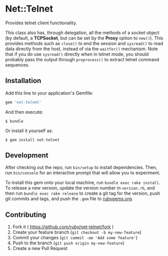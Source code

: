 # Net::Telnet

Provides telnet client functionality.

This class also has, through delegation, all the methods of a socket object (by default, a **TCPSocket**, but can be set by the **Proxy** option to ```new()```).  This provides methods such as ```close()``` to end the session and ```sysread()``` to read data directly from the host, instead of via the ```waitfor()``` mechanism.  Note that if you do use ```sysread()``` directly when in telnet mode, you should probably pass the output through ```preprocess()``` to extract telnet command sequences.

## Installation

Add this line to your application's Gemfile:

```ruby
gem 'net-telnet'
```

And then execute:

    $ bundle

Or install it yourself as:

    $ gem install net-telnet

## Development

After checking out the repo, run `bin/setup` to install dependencies. Then, run `bin/console` for an interactive prompt that will allow you to experiment.

To install this gem onto your local machine, run `bundle exec rake install`. To release a new version, update the version number in `version.rb`, and then run `bundle exec rake release` to create a git tag for the version, push git commits and tags, and push the `.gem` file to [rubygems.org](https://rubygems.org).

## Contributing

1. Fork it ( https://github.com/ruby/net-telnet/fork )
2. Create your feature branch (`git checkout -b my-new-feature`)
3. Commit your changes (`git commit -am 'Add some feature'`)
4. Push to the branch (`git push origin my-new-feature`)
5. Create a new Pull Request
